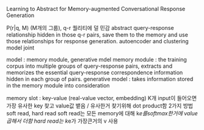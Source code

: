 Learning to Abstract for Memory-augmented Conversational Response Generation

P(r|q, M) (M개의 그룹), q-r 퀄리티에 덜 민감
abstract query-response relationship hidden in those q-r pairs, save them to the memory and use those relationships for response generation.
autoencoder and clustering model joint

model : memory module, generative mdel
memory module : the training corpus into multiple groups of query-response pairs, extracts and memorizes the essential query-response correspondence information hidden in each group of pairs.
generative model : takes information stored in the memory module into consideration

memory slot : key-value (real-value vector, embedding) K개
input이 들어오면 가장 유사한 key 찾고 value값 뱉음 / 유사한거 찾기위해 dot product함
2가지 방법 soft read, hard read
soft read는 모든 memory에 대해 k*e를softmax한거에 value 곱해서 더함
hard read는 k*e가 가장큰거의 v 사용

